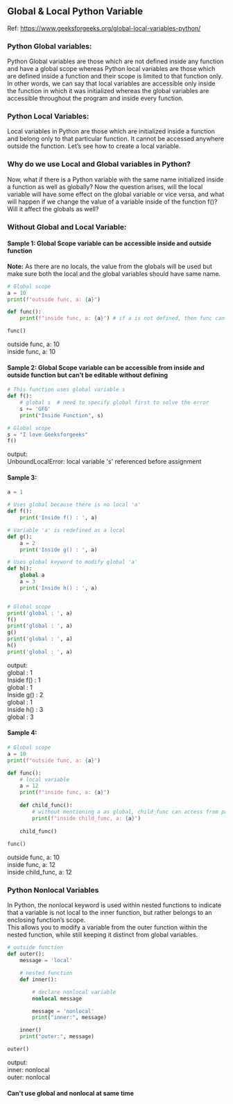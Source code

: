 ## Global & Local Python Variable

Ref: https://www.geeksforgeeks.org/global-local-variables-python/

### Python Global variables:

Python Global variables are those which are not defined inside any function and have a global scope whereas Python local variables are those which are defined inside a function and their scope is limited to that function only. In other words, we can say that local variables are accessible only inside the function in which it was initialized whereas the global variables are accessible throughout the program and inside every function.

### Python Local Variables:

Local variables in Python are those which are initialized inside a function and belong only to that particular function. It cannot be accessed anywhere outside the function. Let’s see how to create a local variable.

### Why do we use Local and Global variables in Python?

Now, what if there is a Python variable with the same name initialized inside a function as well as globally? Now the question arises, will the local variable will have some effect on the global variable or vice versa, and what will happen if we change the value of a variable inside of the function f()? Will it affect the globals as well?

### Without Global and Local Variable:

#### Sample 1: Global Scope variable can be accessible inside and outside function

**Note:** As there are no locals, the value from the globals will be used but make sure both the local and the global variables should have same name.

```python
# Global scope
a = 10
print(f"outside func, a: {a}")

def func():
    print(f"inside func, a: {a}") # if a is not defined, then func can access outside global var

func()
```
outside func, a: 10 <br>
inside func, a: 10

#### Sample 2: Global Scope variable can be accessible from inside and outside function but can't be editable without defining

```python
# This function uses global variable s
def f():
    # global s  # need to specify global first to solve the error
    s += 'GFG'
    print("Inside Function", s)

# Global scope
s = "I love Geeksforgeeks"
f()
```
output: <br>
UnboundLocalError: local variable 's' referenced before assignment

#### Sample 3:

```python
a = 1

# Uses global because there is no local 'a'
def f():
    print('Inside f() : ', a)

# Variable 'a' is redefined as a local
def g():
    a = 2
    print('Inside g() : ', a)

# Uses global keyword to modify global 'a'
def h():
    global a
    a = 3
    print('Inside h() : ', a)


# Global scope
print('global : ', a)
f()
print('global : ', a)
g()
print('global : ', a)
h()
print('global : ', a)
```
output:<br>
global :  1 <br>
Inside f() :  1 <br>
global :  1 <br>
Inside g() :  2 <br>
global :  1 <br>
Inside h() :  3 <br>
global :  3 <br>

#### Sample 4:

```python
# Global scope
a = 10
print(f"outside func, a: {a}")

def func():
    # local variable
    a = 12
    print(f"inside func, a: {a}")
    
    def child_func():
        # without mentioning a as global, child_func can access from parent func
        print(f"inside child_func, a: {a}")
    
    child_func()
    
func()
```

outside func, a: 10 <br>
inside func, a: 12 <br>
inside child_func, a: 12 <br>

### Python Nonlocal Variables

In Python, the nonlocal keyword is used within nested functions to indicate that a variable is not local to the inner function, but rather belongs to an enclosing function’s scope. <br>
This allows you to modify a variable from the outer function within the nested function, while still keeping it distinct from global variables.

```python
# outside function 
def outer():
    message = 'local'

    # nested function  
    def inner():

        # declare nonlocal variable
        nonlocal message

        message = 'nonlocal'
        print("inner:", message)

    inner()
    print("outer:", message)

outer()
```
output: <br>
inner: nonlocal <br>
outer: nonlocal <br>

#### Can't use global and nonlocal at same time

